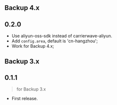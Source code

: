 ## Backup 4.x

0.2.0
-----

- Use aliyun-oss-sdk instead of carrierwave-aliyun.
- Add `config.area`, default is 'cn-hangzhou';
- Work for Backup 4.x;

## Backup 3.x

0.1.1
-----

> for Backup 3.x

- First release.
